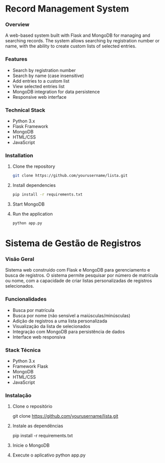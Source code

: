 # Record Management System

### Overview
A web-based system built with Flask and MongoDB for managing and searching records. The system allows searching by registration number or name, with the ability to create custom lists of selected entries.

### Features
- Search by registration number
- Search by name (case insensitive)
- Add entries to a custom list
- View selected entries list
- MongoDB integration for data persistence
- Responsive web interface

### Technical Stack
- Python 3.x
- Flask Framework
- MongoDB
- HTML/CSS
- JavaScript

### Installation
1. Clone the repository 
    ```bash
    git clone https://github.com/yourusername/lista.git 
    ```

2. Install dependencies
    ```bash
    pip install -r requirements.txt
    ```

3. Start MongoDB

4. Run the application
    ```bash
    python app.py
    ```


# Sistema de Gestão de Registros

### Visão Geral
Sistema web construído com Flask e MongoDB para gerenciamento e busca de registros. O sistema permite pesquisar por número de matrícula ou nome, com a capacidade de criar listas personalizadas de registros selecionados.

### Funcionalidades
- Busca por matrícula
- Busca por nome (não sensível a maiúsculas/minúsculas)
- Adição de registros a uma lista personalizada
- Visualização da lista de selecionados
- Integração com MongoDB para persistência de dados
- Interface web responsiva

### Stack Técnica
- Python 3.x
- Framework Flask
- MongoDB
- HTML/CSS
- JavaScript

### Instalação
1. Clone o repositório

    git clone https://github.com/yourusername/lista.git

2. Instale as dependências

    pip install -r requirements.txt

3. Inicie o MongoDB

4. Execute o aplicativo
    python app.py